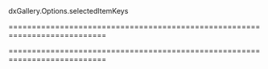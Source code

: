 <!--id-->dxGallery.Options.selectedItemKeys<!--/id-->
===========================================================================
<!--hidden--><!--/hidden-->
===========================================================================

